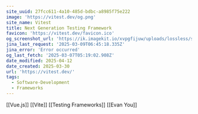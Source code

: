 ```yaml
---
site_uuid: 27fcc611-4a10-485d-bdbc-a8985f75e222
image: 'https://vitest.dev/og.png'
site_name: Vitest
title: Next Generation Testing Framework
favicon: 'https://vitest.dev/favicon.ico'
og_screenshot_url: 'https://ik.imagekit.io/xvpgfijuw/uploads/lossless/screenshots/20250606_Vitest_og_screenshot.jpeg'
jina_last_request: '2025-03-09T06:45:18.335Z'
jina_error: 'Error occurred'
og_last_fetch: '2025-03-07T05:19:02.908Z'
date_modified: 2025-04-12
date_created: 2025-03-30
url: 'https://vitest.dev/'
tags:
  - Software-Development
  - Frameworks
---
```


[[Vue.js]]
[[Vite]]
[[Testing Frameworks]]
[[Evan You]]